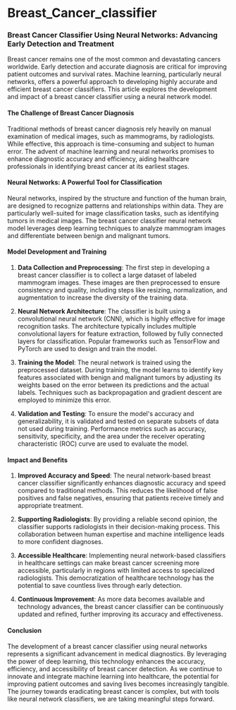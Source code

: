 # Breast_Cancer_classifier
### Breast Cancer Classifier Using Neural Networks: Advancing Early Detection and Treatment

Breast cancer remains one of the most common and devastating cancers worldwide. Early detection and accurate diagnosis are critical for improving patient outcomes and survival rates. Machine learning, particularly neural networks, offers a powerful approach to developing highly accurate and efficient breast cancer classifiers. This article explores the development and impact of a breast cancer classifier using a neural network model.

#### The Challenge of Breast Cancer Diagnosis

Traditional methods of breast cancer diagnosis rely heavily on manual examination of medical images, such as mammograms, by radiologists. While effective, this approach is time-consuming and subject to human error. The advent of machine learning and neural networks promises to enhance diagnostic accuracy and efficiency, aiding healthcare professionals in identifying breast cancer at its earliest stages.

#### Neural Networks: A Powerful Tool for Classification

Neural networks, inspired by the structure and function of the human brain, are designed to recognize patterns and relationships within data. They are particularly well-suited for image classification tasks, such as identifying tumors in medical images. The breast cancer classifier neural network model leverages deep learning techniques to analyze mammogram images and differentiate between benign and malignant tumors.

#### Model Development and Training

1. **Data Collection and Preprocessing**: The first step in developing a breast cancer classifier is to collect a large dataset of labeled mammogram images. These images are then preprocessed to ensure consistency and quality, including steps like resizing, normalization, and augmentation to increase the diversity of the training data.

2. **Neural Network Architecture**: The classifier is built using a convolutional neural network (CNN), which is highly effective for image recognition tasks. The architecture typically includes multiple convolutional layers for feature extraction, followed by fully connected layers for classification. Popular frameworks such as TensorFlow and PyTorch are used to design and train the model.

3. **Training the Model**: The neural network is trained using the preprocessed dataset. During training, the model learns to identify key features associated with benign and malignant tumors by adjusting its weights based on the error between its predictions and the actual labels. Techniques such as backpropagation and gradient descent are employed to minimize this error.

4. **Validation and Testing**: To ensure the model's accuracy and generalizability, it is validated and tested on separate subsets of data not used during training. Performance metrics such as accuracy, sensitivity, specificity, and the area under the receiver operating characteristic (ROC) curve are used to evaluate the model.

#### Impact and Benefits

1. **Improved Accuracy and Speed**: The neural network-based breast cancer classifier significantly enhances diagnostic accuracy and speed compared to traditional methods. This reduces the likelihood of false positives and false negatives, ensuring that patients receive timely and appropriate treatment.

2. **Supporting Radiologists**: By providing a reliable second opinion, the classifier supports radiologists in their decision-making process. This collaboration between human expertise and machine intelligence leads to more confident diagnoses.

3. **Accessible Healthcare**: Implementing neural network-based classifiers in healthcare settings can make breast cancer screening more accessible, particularly in regions with limited access to specialized radiologists. This democratization of healthcare technology has the potential to save countless lives through early detection.

4. **Continuous Improvement**: As more data becomes available and technology advances, the breast cancer classifier can be continuously updated and refined, further improving its accuracy and effectiveness.

#### Conclusion

The development of a breast cancer classifier using neural networks represents a significant advancement in medical diagnostics. By leveraging the power of deep learning, this technology enhances the accuracy, efficiency, and accessibility of breast cancer detection. As we continue to innovate and integrate machine learning into healthcare, the potential for improving patient outcomes and saving lives becomes increasingly tangible. The journey towards eradicating breast cancer is complex, but with tools like neural network classifiers, we are taking meaningful steps forward.
